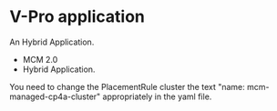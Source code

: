 # V-Pro application

An Hybrid Application.


- MCM 2.0
- Hybrid Application.

You need to change the PlacementRule cluster the text "name: mcm-managed-cp4a-cluster" appropriately in the yaml file.

